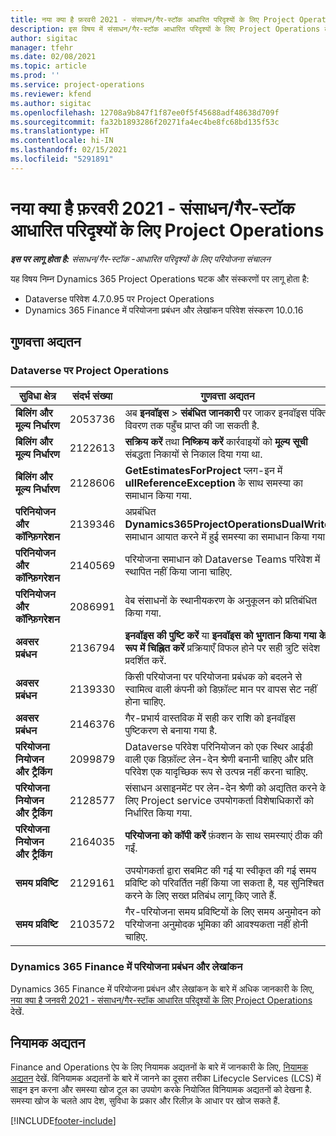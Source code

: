 ```yaml
---
title: नया क्या है फ़रवरी 2021 - संसाधन/गैर-स्टॉक आधारित परिदृश्यों के लिए Project Operations
description: इस विषय में संसाधन/गैर-स्टॉक आधारित परिदृश्यों के लिए Project Operations के फ़रवरी 2021 रिलीज़ में उपलब्ध गुणवत्ता अद्यतनों के बारे में जानकारी दी गई है.
author: sigitac
manager: tfehr
ms.date: 02/08/2021
ms.topic: article
ms.prod: ''
ms.service: project-operations
ms.reviewer: kfend
ms.author: sigitac
ms.openlocfilehash: 12708a9b847f1f87ee0f5f45688adf48638d709f
ms.sourcegitcommit: fa32b1893286f20271fa4ec4be8fc68bd135f53c
ms.translationtype: HT
ms.contentlocale: hi-IN
ms.lasthandoff: 02/15/2021
ms.locfileid: "5291891"
---
```

# <a name="whats-new-february-2021---project-operations-for-resourcenon-stocked-based-scenarios"></a>नया क्या है फ़रवरी 2021 - संसाधन/गैर-स्टॉक आधारित परिदृश्यों के लिए Project Operations

_**इस पर लागू होता है:** संसाधन/गैर-स्टॉक -आधारित परिदृश्यों के लिए परियोजना संचालन_

यह विषय निम्न Dynamics 365 Project Operations घटक और संस्करणों पर लागू होता है:

- Dataverse परिवेश 4.7.0.95 पर Project Operations
- Dynamics 365 Finance में परियोजना प्रबंधन और लेखांकन परिवेश संस्करण 10.0.16 

## <a name="quality-updates"></a>गुणवत्ता अद्यतन

### <a name="project-operations-on-dataverse"></a>Dataverse पर Project Operations

| **सुविधा क्षेत्र** | **संदर्भ संख्या** | **गुणवत्ता अद्यतन** |
| --- | --- | --- |
| **बिलिंग और मूल्य निर्धारण** | 2053736 | अब **इनवॉइस** > **संबंधित जानकारी** पर जाकर इनवॉइस पंक्ति विवरण तक पहुँच प्राप्त की जा सकती है. |
| **बिलिंग और मूल्य निर्धारण** | 2122613 | **सक्रिय करें** तथा **निष्क्रिय करें** कार्रवाइयों को **मूल्य सूची** संबद्धता निकायों से निकाल दिया गया था. |
| **बिलिंग और मूल्य निर्धारण** | 2128606 | **GetEstimatesForProject** प्लग-इन में **ullReferenceException** के साथ समस्या का समाधान किया गया. |
| **परिनियोजन और कॉन्फ़िगरेशन** | 2139346 | अप्रबंधित **Dynamics365ProjectOperationsDualWrite** समाधान आयात करने में हुई समस्या का समाधान किया गया. |
| **परिनियोजन और कॉन्फ़िगरेशन** | 2140569 | परियोजना समाधान को Dataverse Teams परिवेश में स्थापित नहीं किया जाना चाहिए. |
| **परिनियोजन और कॉन्फ़िगरेशन** | 2086991 | वेब संसाधनों के स्थानीयकरण के अनुकूलन को प्रतिबंधित किया गया. |
| **अवसर प्रबंधन** | 2136794 | **इनवॉइस की पुष्टि करें** या **इनवॉइस को भुगतान किया गया के रूप में चिह्नित करें** प्रक्रियाएँ विफल होने पर सही त्रुटि संदेश प्रदर्शित करें. |
| **अवसर प्रबंधन** | 2139330 | किसी परियोजना पर परियोजना प्रबंधक को बदलने से स्वामित्व वाली कंपनी को डिफ़ॉल्ट मान पर वापस सेट नहीं होना चाहिए. |
| **अवसर प्रबंधन** | 2146376 | गैर-प्रभार्य वास्तविक में सही कर राशि को इनवॉइस पुष्टिकरण से बनाया गया है. |
| **परियोजना नियोजन और ट्रैकिंग** | 2099879 | Dataverse परिवेश परिनियोजन को एक स्थिर आईडी वाली एक डिफ़ॉल्ट लेन-देन श्रेणी बनानी चाहिए और प्रति परिवेश एक यादृच्छिक रूप से उत्पन्न नहीं करना चाहिए. |
| **परियोजना नियोजन और ट्रैकिंग** | 2128577 | संसाधन असाइनमेंट पर लेन-देन श्रेणी को अद्यतित करने के लिए Project service उपयोगकर्ता विशेषाधिकारों को निर्धारित किया गया. |
| **परियोजना नियोजन और ट्रैकिंग** | 2164035 | **परियोजना को कॉपी करें** फ़ंक्शन के साथ समस्याएं ठीक की गईं. |
| **समय प्रविष्टि** | 2129161 | उपयोगकर्ता द्वारा सबमिट की गई या स्वीकृत की गई समय प्रविष्टि को परिवर्तित नहीं किया जा सकता है, यह सुनिश्चित करने के लिए सख्त प्रतिबंध लागू किए जाते हैं. |
| **समय प्रविष्टि** | 2103572 | गैर-परियोजना समय प्रविष्टियों के लिए समय अनुमोदन को परियोजना अनुमोदक भूमिका की आवश्यकता नहीं होनी चाहिए. |

### <a name="project-management-and-accounting-in-dynamics-365-finance"></a>Dynamics 365 Finance में परियोजना प्रबंधन और लेखांकन 

Dynamics 365 Finance में परियोजना प्रबंधन और लेखांकन के बारे में अधिक जानकारी के लिए, [नया क्या है जनवरी 2021 - संसाधन/गैर-स्टॉक आधारित परिदृश्यों के लिए Project Operations](whats-new-jan-2021-resource-based.md) देखें.


## <a name="regulatory-updates"></a>नियामक अद्यतन

Finance and Operations ऐप के लिए नियामक अद्यतनों के बारे में जानकारी के लिए, [नियामक अद्यतन](https://docs.microsoft.com/dynamics365/finance/localizations/regulatory-updates) देखें. विनियामक अद्यतनों के बारे में जानने का दूसरा तरीका Lifecycle Services (LCS) में साइन इन करना और समस्या खोज टूल का उपयोग करके नियोजित विनियामक अद्यतनों को देखना है. समस्या खोज के चलते आप देश, सुविधा के प्रकार और रिलीज़ के आधार पर खोज सकते हैं.


[!INCLUDE[footer-include](../includes/footer-banner.md)]